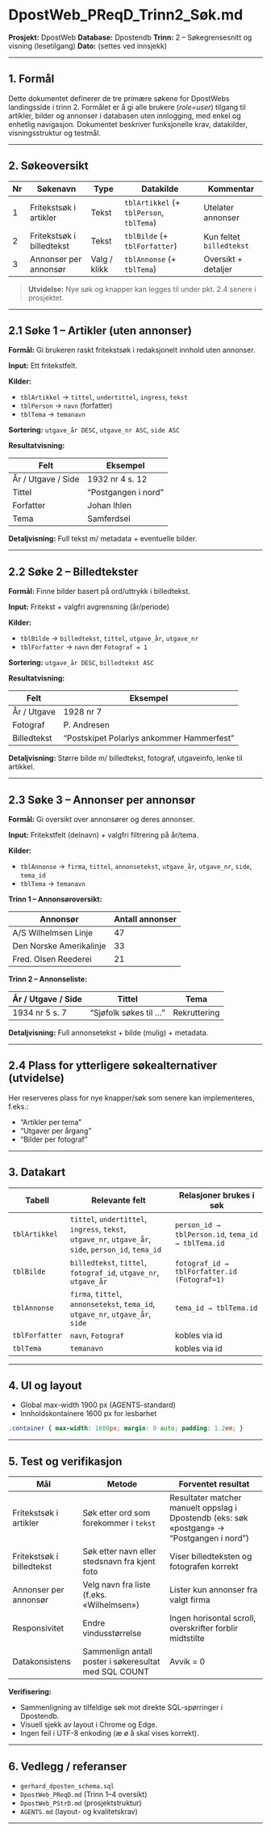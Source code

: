 # DpostWeb_PReqD_Trinn2_Søk.md

**Prosjekt:** DpostWeb
**Database:** Dpostendb
**Trinn:** 2 – Søkegrensesnitt og visning (lesetilgang)
**Dato:** (settes ved innsjekk)

---

## 1. Formål

Dette dokumentet definerer de tre primære søkene for DpostWebs landingsside i trinn 2.
Formålet er å gi alle brukere (*role=user*) tilgang til artikler, bilder og annonser i databasen uten innlogging, med enkel og enhetlig navigasjon.
Dokumentet beskriver funksjonelle krav, datakilder, visningsstruktur og testmål.

---

## 2. Søkeoversikt

| Nr | Søkenavn                  | Type         | Datakilde                                | Kommentar                |
| -- | ------------------------- | ------------ | ---------------------------------------- | ------------------------ |
| 1  | Fritekstsøk i artikler    | Tekst        | `tblArtikkel` (+ `tblPerson`, `tblTema`) | Utelater annonser        |
| 2  | Fritekstsøk i billedtekst | Tekst        | `tblBilde` (+ `tblForfatter`)            | Kun feltet `billedtekst` |
| 3  | Annonser per annonsør     | Valg / klikk | `tblAnnonse` (+ `tblTema`)               | Oversikt + detaljer      |

> **Utvidelse:** Nye søk og knapper kan legges til under pkt. 2.4 senere i prosjektet.

---

## 2.1 Søke 1 – Artikler (uten annonser)

**Formål:**
Gi brukeren raskt fritekstsøk i redaksjonelt innhold uten annonser.

**Input:**
Ett fritekstfelt.

**Kilder:**

* `tblArtikkel` → `tittel`, `undertittel`, `ingress`, `tekst`
* `tblPerson` → `navn` (forfatter)
* `tblTema` → `temanavn`

**Sortering:** `utgave_år DESC`, `utgave_nr ASC`, `side ASC`

**Resultatvisning:**

| Felt               | Eksempel            |
| ------------------ | ------------------- |
| År / Utgave / Side | 1932 nr 4 s. 12     |
| Tittel             | “Postgangen i nord” |
| Forfatter          | Johan Ihlen         |
| Tema               | Samferdsel          |

**Detaljvisning:**
Full tekst m/ metadata + eventuelle bilder.

---

## 2.2 Søke 2 – Billedtekster

**Formål:**
Finne bilder basert på ord/uttrykk i billedtekst.

**Input:**
Fritekst + valgfri avgrensning (år/periode)

**Kilder:**

* `tblBilde` → `billedtekst`, `tittel`, `utgave_år`, `utgave_nr`
* `tblForfatter` → `navn` der `Fotograf = 1`

**Sortering:** `utgave_år DESC`, `billedtekst ASC`

**Resultatvisning:**

| Felt        | Eksempel                                  |
| ----------- | ----------------------------------------- |
| År / Utgave | 1928 nr 7                                 |
| Fotograf    | P. Andresen                               |
| Billedtekst | “Postskipet Polarlys ankommer Hammerfest” |

**Detaljvisning:**
Større bilde m/ billedtekst, fotograf, utgaveinfo, lenke til artikkel.

---

## 2.3 Søke 3 – Annonser per annonsør

**Formål:**
Gi oversikt over annonsører og deres annonser.

**Input:**
Fritekstfelt (delnavn) + valgfri filtrering på år/tema.

**Kilder:**

* `tblAnnonse` → `firma`, `tittel`, `annonsetekst`, `utgave_år`, `utgave_nr`, `side`, `tema_id`
* `tblTema` → `temanavn`

**Trinn 1 – Annonsøroversikt:**

| Annonsør                | Antall annonser |
| ----------------------- | --------------- |
| A/S Wilhelmsen Linje    | 47              |
| Den Norske Amerikalinje | 33              |
| Fred. Olsen Reederei    | 21              |

**Trinn 2 – Annonseliste:**

| År / Utgave / Side | Tittel                | Tema         |
| ------------------ | --------------------- | ------------ |
| 1934 nr 5 s. 7     | “Sjøfolk søkes til …” | Rekruttering |

**Detaljvisning:**
Full annonsetekst + bilde (mulig) + metadata.

---

## 2.4 Plass for ytterligere søkealternativer (utvidelse)

Her reserveres plass for nye knapper/søk som senere kan implementeres, f.eks.:

* “Artikler per tema”
* “Utgaver per årgang”
* “Bilder per fotograf”

---

## 3. Datakart

| Tabell         | Relevante felt                                                                                        | Relasjoner brukes i søk                            |
| -------------- | ----------------------------------------------------------------------------------------------------- | -------------------------------------------------- |
| `tblArtikkel`  | `tittel`, `undertittel`, `ingress`, `tekst`, `utgave_nr`, `utgave_år`, `side`, `person_id`, `tema_id` | `person_id → tblPerson.id`, `tema_id → tblTema.id` |
| `tblBilde`     | `billedtekst`, `tittel`, `fotograf_id`, `utgave_nr`, `utgave_år`                                      | `fotograf_id → tblForfatter.id (Fotograf=1)`       |
| `tblAnnonse`   | `firma`, `tittel`, `annonsetekst`, `tema_id`, `utgave_nr`, `utgave_år`, `side`                        | `tema_id → tblTema.id`                             |
| `tblForfatter` | `navn`, `Fotograf`                                                                                    | kobles via id                                      |
| `tblTema`      | `temanavn`                                                                                            | kobles via id                                      |

---

## 4. UI og layout

* Global max-width 1900 px (AGENTS-standard)
* Innholdskontainere 1600 px for lesbarhet

```css
.container { max-width: 1600px; margin: 0 auto; padding: 1.2em; }
```

---

## 5. Test og verifikasjon

| Mål                       | Metode                                                | Forventet resultat                                                                         |
| ------------------------- | ----------------------------------------------------- | ------------------------------------------------------------------------------------------ |
| Fritekstsøk i artikler    | Søk etter ord som forekommer i `tekst`                | Resultater matcher manuelt oppslag i Dpostendb (eks: søk «postgang» → “Postgangen i nord”) |
| Fritekstsøk i billedtekst | Søk etter navn eller stedsnavn fra kjent foto         | Viser billedteksten og fotografen korrekt                                                  |
| Annonser per annonsør     | Velg navn fra liste (f.eks. «Wilhelmsen»)             | Lister kun annonser fra valgt firma                                                        |
| Responsivitet             | Endre vindusstørrelse                                 | Ingen horisontal scroll, overskrifter forblir midtstilte                                   |
| Datakonsistens            | Sammenlign antall poster i søkeresultat med SQL COUNT | Avvik = 0                                                                                  |

**Verifisering:**

* Sammenligning av tilfeldige søk mot direkte SQL-spørringer i Dpostendb.
* Visuell sjekk av layout i Chrome og Edge.
* Ingen feil i UTF-8 enkoding (æ ø å skal vises korrekt).

---

## 6. Vedlegg / referanser

* `gerhard_dposten_schema.sql`
* `DpostWeb_PReqD.md` (Trinn 1–4 oversikt)
* `DpostWeb_PStrD.md` (prosjektstruktur)
* `AGENTS.md` (layout- og kvalitetskrav)

---
